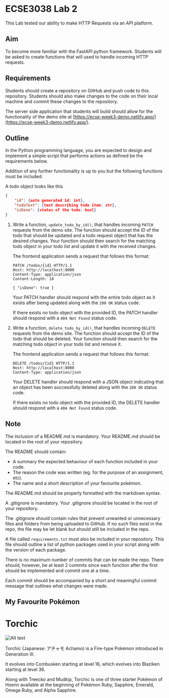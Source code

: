 # ECSE3038 Lab 2

This Lab tested our ability to make HTTP Requests via an API platform. 

## Aim

To become more familiar with the FastAPI python framework. Students will be asked to create functions that will used to handle incoming HTTP requests.

## Requirements

Students should create a repository on GitHub and push code to this repository. Students should also make changes to the code on their local machine and commit these changes to the repository.

The server side application that students will build should allow for the functionality of the demo site at [https://ecse-week3-demo.netlify.app/](https://ecse-week3-demo.netlify.app/).

## Outline

In the Python programming language, you are expected to design and implement a simple script that performs actions as defined be the requirements below. 

Addition of any further functionality is up to you but the following functions must be included:

A todo object looks like this

```json
{
	"id": {auto generated id: int},
	"todoText": {text describing todo item: str},
	"isDone": {status of the todo: bool}
}
```

1. Write a function, `update_todo_by_id()`, that handles incoming `PATCH` requests from the demo site. The function should accept the ID of the todo that should be updated and a todo request object that has the desired changes. Your function should then search for the matching todo object in your todo list and update it with the received changes.
    
    The frontend application sends a request that follows this format:
    
    ```
    PATCH /todos/{id} HTTP/1.1
    Host: http://localhost:8000
    Content-Type: application/json
    Content-Length: 18
    
    { "isDone": true }
    ```
    
    Your PATCH handler should respond with the entire todo object as it exists after being updated along with the `200 OK` status code. 
    
    If there exists no todo object with the provided ID, the PATCH handler should respond with a `404 Not Found` status code.
    
2. Write a function, `delete_todo_by_id()`, that handles incoming `DELETE` requests from the demo site. The function should accept the ID of the todo that should be deleted. Your function should then search for the matching todo object in your todo list and remove it.
    
    The frontend application sends a request that follows this format:
    
    ```
    DELETE /todos/{id} HTTP/1.1
    Host: http://localhost:8000
    Content-Type: application/json
    ```
    
    Your DELETE handler should respond with a JSON object indicating that an object has been successfully deleted along with the `200 OK` status code. 
    
    If there exists no todo object with the provided ID, the DELETE handler should respond with a `404 Not Found` status code.
    

## Note

The inclusion of a README.md is mandatory. Your README.md should be located in the root of your repository.  

The README should contain: 

- A summary the expected behaviour of each function included in your code.
- The reason the code was written (eg. for the purpose of an assignment, etc).
- The name and a short description of your favourite pokémon.

The README.md should be properly formatted with the markdown syntax.

A .gitignore is mandatory. Your .gitignore should be located in the root of your repository. 

The .gitignore should contain rules that prevent unwanted or unnecessary files and folders from being uploaded to GitHub. If no such files exist in the repo, the file may be let blank but should still be included in the repo.

A file called `requirements.txt` must also be included in your repository. This file should outline a list of python packages used in your script along with the version of each package.

There is no maximum number of commits that can be made the repo. There should, however, be at least 2 commits since each function after the first should be implemented and commit one at a time. 

Each commit should be accompanied by a short and meaningful commit message that outlines what changes were made.

## My Favourite Pokémon

# Torchic
![Alt text](https://assets.pokemon.com/assets/cms2/img/pokedex/full/255.png "Torchic")

Torchic (Japanese: アチャモ Achamo) is a Fire-type Pokémon introduced in Generation III.

It evolves into Combusken starting at level 16, which evolves into Blaziken starting at level 36.

Along with Treecko and Mudkip, Torchic is one of three starter Pokémon of Hoenn available at the beginning of Pokémon Ruby, Sapphire, Emerald, Omega Ruby, and Alpha Sapphire.